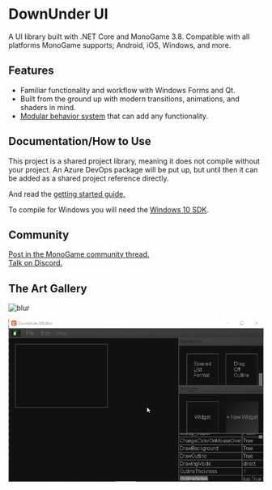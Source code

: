 # DownUnder UI
A UI library built with .NET Core and MonoGame 3.8. Compatible with all platforms MonoGame supports; Android, iOS, Windows, and more.

## Features
 - Familiar functionality and workflow with Windows Forms and Qt.
 - Built from the ground up with modern transitions, animations, and shaders in mind.
 - [Modular behavior system](https://github.com/jamieyello/DownUnder-UI/wiki/Using-the-Library:-Part-3,-Creating-WidgetBehaviors) that can add any functionality.

## Documentation/How to Use
This project is a shared project library, meaning it does not compile without your project. An Azure DevOps package will be put up, but until then it can be added as a shared project reference directly.

And read the [getting started guide.](https://github.com/jamieyello/DownUnder-UI/wiki/Using-the-Library:-Part-1,-Setting-Up)

To compile for Windows you will need the [Windows 10 SDK](https://developer.microsoft.com/en-us/windows/downloads/windows-10-sdk/).

## Community

[Post in the MonoGame community thread.](https://community.monogame.net/t/downunder-ui-a-monogame-based-ui-framework/13353)  
[Talk on Discord.](https://discord.gg/bEZPvQE)

## The Art Gallery
![blur](/Images/living_ui.gif)

![Modern stuff](/Images/goodui3001.gif)
